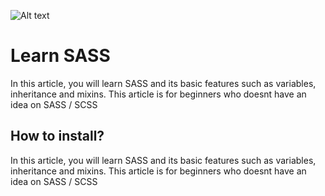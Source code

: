 ![Alt text](https://sass-lang.com/assets/img/logos/logo.svg "a title")

# Learn SASS
In this article, you will learn SASS and its basic features such as variables, inheritance and mixins.
This article is for beginners who doesnt have an idea on SASS / SCSS


## How to install?
In this article, you will learn SASS and its basic features such as variables, inheritance and mixins.
This article is for beginners who doesnt have an idea on SASS / SCSS


